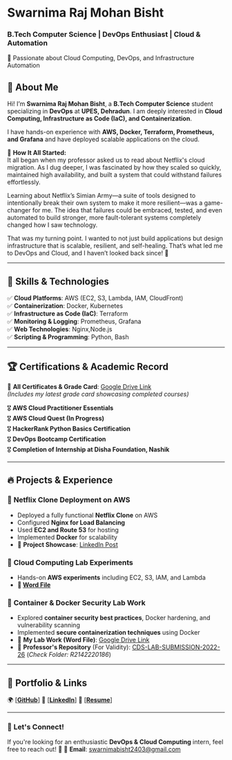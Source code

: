 # **Swarnima Raj Mohan Bisht**  
### **B.Tech Computer Science | DevOps Enthusiast | Cloud & Automation**  
🚀 Passionate about Cloud Computing, DevOps, and Infrastructure Automation  

## 🌟 **About Me**  
Hi! I’m **Swarnima Raj Mohan Bisht**, a **B.Tech Computer Science** student specializing in **DevOps** at **UPES, Dehradun**. I am deeply interested in **Cloud Computing, Infrastructure as Code (IaC), and Containerization**.  

I have hands-on experience with **AWS, Docker, Terraform, Prometheus, and Grafana** and have deployed scalable applications on the cloud. 

🔹 **How It All Started:**  
It all began when my professor asked us to read about Netflix's cloud migration. As I dug deeper, I was fascinated by how they scaled so quickly, maintained high availability, and built a system that could withstand failures effortlessly.

Learning about Netflix’s Simian Army—a suite of tools designed to intentionally break their own system to make it more resilient—was a game-changer for me. The idea that failures could be embraced, tested, and even automated to build stronger, more fault-tolerant systems completely changed how I saw technology.

That was my turning point. I wanted to not just build applications but design infrastructure that is scalable, resilient, and self-healing. That’s what led me to DevOps and Cloud, and I haven’t looked back since! 🚀 

---

## 📌 **Skills & Technologies**  
✅ **Cloud Platforms**: AWS (EC2, S3, Lambda, IAM, CloudFront)  
✅ **Containerization**: Docker, Kubernetes  
✅ **Infrastructure as Code (IaC)**: Terraform  
✅ **Monitoring & Logging**: Prometheus, Grafana  
✅ **Web Technologies**: Nginx,Node.js  
✅ **Scripting & Programming**: Python, Bash  

---

## 🏆 **Certifications & Academic Record**  
📂 **All Certificates & Grade Card**: [Google Drive Link](https://drive.google.com/drive/folders/1ftIpdGxN6JQkekL-x2FR82BMPVz7fgjc?usp=sharing)  
*(Includes my latest grade card showcasing completed courses)*  

🎖️ **AWS Cloud Practitioner Essentials**  
🎖️ **AWS Cloud Quest (In Progress)**  
🎖️ **HackerRank Python Basics Certification**  
🎖️ **DevOps Bootcamp Certification**  
🎖️ **Completion of Internship at Disha Foundation, Nashik**  

---

## 🔥 **Projects & Experience**  

### 📌 **Netflix Clone Deployment on AWS**  
- Deployed a fully functional **Netflix Clone** on AWS  
- Configured **Nginx for Load Balancing**  
- Used **EC2 and Route 53** for hosting  
- Implemented **Docker** for scalability  
- 📸 **Project Showcase**: [LinkedIn Post](https://www.linkedin.com/posts/swarnima-bisht-9a68b024b_devops-automation-cloudinfrastructure-activity-7245048414730682368-2HwD?utm_source=share&utm_medium=member_desktop)  
  

### 📌 **Cloud Computing Lab Experiments**  
- Hands-on **AWS experiments** including EC2, S3, IAM, and Lambda  
- **📂 [Word File](https://docs.google.com/document/d/1Q7dneEyh1WAUNrhPyizLbtdYEvrAaZ2u/edit?usp=sharing&ouid=103920767856261162147&rtpof=true&sd=true)**


### 📌 **Container & Docker Security Lab Work**  
- Explored **container security best practices**, Docker hardening, and vulnerability scanning  
- Implemented **secure containerization techniques** using Docker  
- 📂 **My Lab Work (Word File)**: [Google Drive Link](https://drive.google.com/drive/folders/1GJnWa4GF9bVtJXd-gHySxbiCyKsRl-jI?usp=sharing)  
- 🔗 **Professor's Repository** (For Validity): [CDS-LAB-SUBMISSION-2022-26](https://github.com/hkshitesh/CDS-LAB-SUBMISSION-2022-26.git) (*Check Folder: R2142220186*)  

---

## 📂 **Portfolio & Links**  
🌍 [[**GitHub**](https://github.com/oringejooz)]
💼 [[**LinkedIn**](https://www.linkedin.com/in/swarnima-bisht-9a68b024b/)] 
📜 [[**Resume**](https://docs.google.com/document/d/14f91ERKMJV9Z-g387q-A0zQ0M1y3vqCz/edit?usp=sharing&ouid=103920767856261162147&rtpof=true&sd=true)]  

---

### 📩 **Let's Connect!**  
If you're looking for an enthusiastic **DevOps & Cloud Computing** intern, feel free to reach out! 🚀 
📧 **Email**: [swarnimabisht2403@gmail.com](mailto:swarnimabisht2403@gmail.com)
